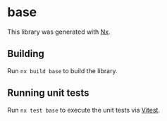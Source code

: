 # base

This library was generated with [Nx](https://nx.dev).

## Building

Run `nx build base` to build the library.

## Running unit tests

Run `nx test base` to execute the unit tests via [Vitest](https://vitest.dev/).
